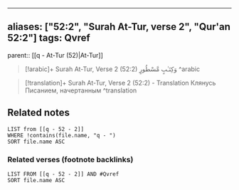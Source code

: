 
---
aliases: ["52:2", "Surah At-Tur, verse 2", "Qur'an 52:2"]
tags: Qvref
---

parent:: [[q - At-Tur (52)|At-Tur]]

> [!arabic]+ Surah At-Tur, Verse 2 (52:2)
> <span class="quran-arabic">وَكِتَـٰبٍ مَّسْطُورٍ</span>
^arabic

> [!translation]+ Surah At-Tur, Verse 2 (52:2) - Translation
> Клянусь Писанием, начертанным
^translation



## Related notes
```dataview
LIST from [[q - 52 - 2]]
WHERE !contains(file.name, "q - ")
SORT file.name ASC
```

### Related verses (footnote backlinks)
```dataview
LIST FROM [[q - 52 - 2]] AND #Qvref
SORT file.name ASC
```

